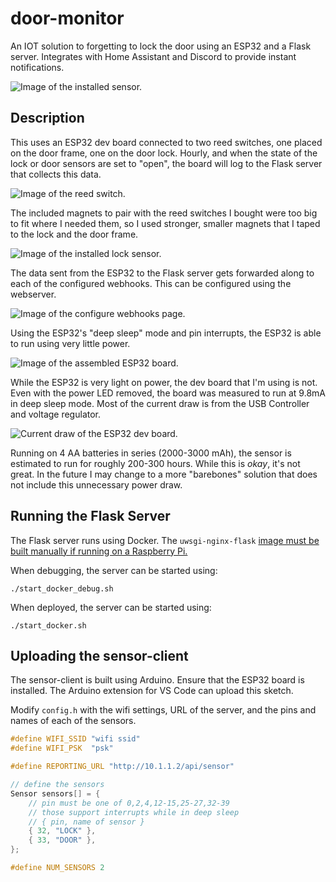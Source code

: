 # door-monitor

An IOT solution to forgetting to lock the door using an ESP32 and a Flask
server. Integrates with Home Assistant and Discord to provide instant
notifications.

![Image of the installed sensor.](docs/img/installed_sensor.jpg)

## Description

This uses an ESP32 dev board connected to two reed switches, one placed on the
door frame, one on the door lock. Hourly, and when the state of the lock or
door sensors are set to "open",
the board will log to the Flask server that collects this data.

![Image of the reed switch.](docs/img/reed_switch.jpg)

The included magnets to pair with the reed switches I bought were too big
to fit where I needed them, so I used stronger, smaller magnets that
I taped to the lock and the door frame.

![Image of the installed lock sensor.](docs/img/installed_lock_sensor.jpg)

The data sent from the ESP32 to the Flask server gets forwarded
along to each of the configured webhooks. This can be configured
using the webserver.

![Image of the configure webhooks page.](docs/img/webhook&#32;settings.png)

Using the ESP32's "deep sleep" mode and pin interrupts,
the ESP32 is able to run using very little power.

![Image of the assembled ESP32 board.](docs/img/assembled_board.jpg)

While the ESP32 is very light on power, the dev board that I'm using
is not.
Even with the power LED removed,
the board was measured to run at 9.8mA in deep sleep mode.
Most of the current
draw is from the USB Controller and voltage regulator.

![Current draw of the ESP32 dev board.](docs/img/devkit_current_draw.jpg)

Running on 4 AA batteries in series (2000-3000 mAh),
the sensor is estimated to run for roughly 200-300 hours.
While this is _okay_, it's not great.
In the future I may change to a more "barebones" solution
that does not include this unnecessary power draw.

## Running the Flask Server

The Flask server runs using Docker. The `uwsgi-nginx-flask`
[image must be built manually if running on a Raspberry Pi.](https://github.com/tiangolo/uwsgi-nginx-flask-docker/issues/67)

When debugging, the server can be started using:

```console
./start_docker_debug.sh
```

When deployed, the server can be started using:

```console
./start_docker.sh
```

## Uploading the sensor-client

The sensor-client is built using Arduino. Ensure that the ESP32 board is
installed.
The Arduino extension for VS Code can upload this sketch.

Modify `config.h` with the wifi settings, URL of the server,
and the pins and names of each of the sensors.

```cpp
#define WIFI_SSID "wifi ssid"
#define WIFI_PSK  "psk"

#define REPORTING_URL "http://10.1.1.2/api/sensor"

// define the sensors
Sensor sensors[] = {
    // pin must be one of 0,2,4,12-15,25-27,32-39
    // those support interrupts while in deep sleep
    // { pin, name of sensor }
    { 32, "LOCK" },
    { 33, "DOOR" },
};

#define NUM_SENSORS 2
```
